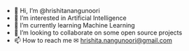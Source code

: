 - 👋 Hi, I’m @hrishitanangunoori
- 👀 I’m interested in Artificial Intelligence
- 🌱 I’m currently learning Machine Learning
- 💞️ I’m looking to collaborate on some open source projects
- 📫 How to reach me ✉ hrishita.nangunoori@gmail.com

